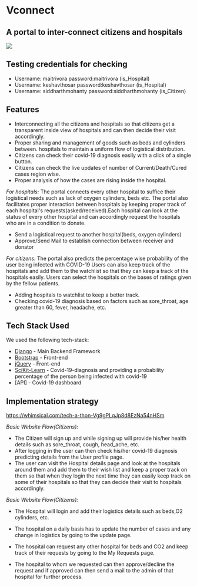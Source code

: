 # Vconnect
## A portal to inter-connect citizens and hospitals

<img src="https://raw.githubusercontent.com/51stDimension/Eyantra_Hackathon/master/logo.png" />

## Testing credentials for checking
- Username: maitrivora password:maitrivora (is_Hospital)
- Username: keshavthosar password:keshavthosar (is_Hospital)
- Username: siddharthmohanty password:siddharthmohanty (is_Citizen)

## Features

- Interconnecting all the citizens and hospitals so that citizens get a transparent inside view of hospitals and can then decide their visit accordingly.
- Proper sharing and management of goods such as beds and cylinders between. hospitals to maintain a uniform flow of logistical distribution.
- Citizens can check their covid-19 diagnosis easily with a click of a single button.
- Citizens can check the live updates of number of Current/Death/Cured cases region wise. 
- Proper analysis of how the cases are rising inside the hospital.

*For hospitals:*
The portal connects every other hospital to suffice their logistical needs such as lack of oxygen cylinders, beds etc. The portal also facilitates proper interaction between hospitals by keeping proper track of each hospital's requests(asked/received).Each hospital can look at the status of every other hospital and can accordingly request the hospitals who are in a condition to donate.

- Send a logistical request to another hospital(beds, oxygen cylinders)
- Approve/Send Mail to establish connection between receiver and donator

*For citizens:*
The portal also predicts the percentage wise probability of the user being infected with COVID-19
Users can also keep track of the hospitals and add them to the watchlist so that they can keep a track of the hospitals easily. Users can select the hospitals on the bases of ratings given by the fellow patients.   

- Adding hospitals to watchlist to keep a better track.
- Checking covid-19 diagnosis based on factors such as sore_throat, age greater than 60, fever, headache, etc.


## Tech Stack Used

We used the following tech-stack:

- [Django] - Main Backend Framework
- [Bootstrap] - Front-end
- [jQuery] - Front-end
- [SciKit-Learn] - Covid-19-diagnosis and providing a probability percentage of the person being infected with covid-19
- [API] - Covid-19 dashboard

## Implementation strategy
https://whimsical.com/tech-a-thon-Vg9gPLqJp8d8EzNa54nHSm

*Basic Website Flow(Citizens):*
- The Citizen will sign up and while signing up will provide his/her health details such as sore_throat, cough, head_ache, etc.
- After logging in the user can then check his/her covid-19 diagnosis predicting details from the User profile page.
- The user can visit the Hospital details page and look at the hospitals around them and add them to their wish list and keep a proper track on them so that when they login the next time they can easily keep track on some of their hospitals so that they can decide their visit to hospitals accordingly.

*Basic Website Flow(Citizens):*
- The Hospital will login and add their logistics details such as beds,O2 cylinders, etc.
- The hospital on a daily basis has to update the number of cases and any change in logistics by going to the update page.
- The hospital can request any other hospital for beds and CO2 and keep track of their requests by going to the My Requests page.
- The hospital to whom we requested can then approve/decline the request and if approved can then send a mail to the admin of that hospital for further process.

   [Bootstrap]: <https://getbootstrap.com/docs/4.3/getting-started/introduction/>
   [jQuery]: <http://jquery.com>
   [Django]:<https://www.djangoproject.com/>
   [SciKit-Learn]:<https://scikit-learn.org/>
